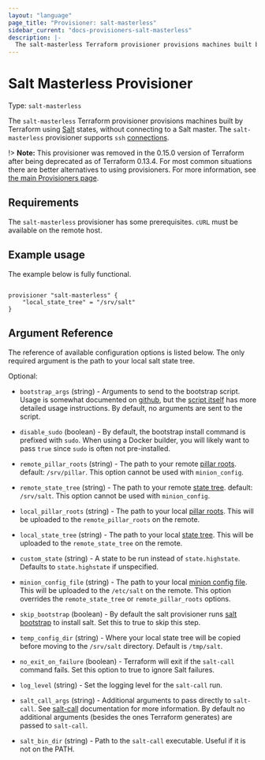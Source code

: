 ```yaml
---
layout: "language"
page_title: "Provisioner: salt-masterless"
sidebar_current: "docs-provisioners-salt-masterless"
description: |-
  The salt-masterless Terraform provisioner provisions machines built by Terraform
---
```


# Salt Masterless Provisioner

Type: `salt-masterless`

The `salt-masterless` Terraform provisioner provisions machines built by Terraform
using [Salt](http://saltstack.com/) states, without connecting to a Salt master. The `salt-masterless` provisioner supports `ssh` [connections](/docs/language/resources/provisioners/connection.html).

!> **Note:** This provisioner was removed in the 0.15.0 version of Terraform after being deprecated as of Terraform 0.13.4. For most common situations there are better alternatives to using provisioners. For more information, see [the main Provisioners page](./).

## Requirements

The `salt-masterless` provisioner has some prerequisites. `cURL` must be available on the remote host.

## Example usage

The example below is fully functional.

```hcl

provisioner "salt-masterless" {
    "local_state_tree" = "/srv/salt"
}
```

## Argument Reference

The reference of available configuration options is listed below. The only
required argument is the path to your local salt state tree.

Optional:

- `bootstrap_args` (string) - Arguments to send to the bootstrap script. Usage
  is somewhat documented on
  [github](https://github.com/saltstack/salt-bootstrap), but the [script
  itself](https://github.com/saltstack/salt-bootstrap/blob/develop/bootstrap-salt.sh)
  has more detailed usage instructions. By default, no arguments are sent to
  the script.

- `disable_sudo` (boolean) - By default, the bootstrap install command is prefixed with `sudo`. When using a
  Docker builder, you will likely want to pass `true` since `sudo` is often not pre-installed.

- `remote_pillar_roots` (string) - The path to your remote [pillar
  roots](http://docs.saltstack.com/ref/configuration/master.html#pillar-configuration).
  default: `/srv/pillar`. This option cannot be used with `minion_config`.

- `remote_state_tree` (string) - The path to your remote [state
  tree](http://docs.saltstack.com/ref/states/highstate.html#the-salt-state-tree).
  default: `/srv/salt`. This option cannot be used with `minion_config`.

- `local_pillar_roots` (string) - The path to your local [pillar
  roots](http://docs.saltstack.com/ref/configuration/master.html#pillar-configuration).
  This will be uploaded to the `remote_pillar_roots` on the remote.

- `local_state_tree` (string) - The path to your local [state
  tree](http://docs.saltstack.com/ref/states/highstate.html#the-salt-state-tree).
  This will be uploaded to the `remote_state_tree` on the remote.

- `custom_state` (string) - A state to be run instead of `state.highstate`.
  Defaults to `state.highstate` if unspecified.

- `minion_config_file` (string) - The path to your local [minion config
  file](http://docs.saltstack.com/ref/configuration/minion.html). This will be
  uploaded to the `/etc/salt` on the remote. This option overrides the
  `remote_state_tree` or `remote_pillar_roots` options.

- `skip_bootstrap` (boolean) - By default the salt provisioner runs [salt
  bootstrap](https://github.com/saltstack/salt-bootstrap) to install salt. Set
  this to true to skip this step.

- `temp_config_dir` (string) - Where your local state tree will be copied
  before moving to the `/srv/salt` directory. Default is `/tmp/salt`.

- `no_exit_on_failure` (boolean) - Terraform will exit if the `salt-call` command
  fails. Set this option to true to ignore Salt failures.

- `log_level` (string) - Set the logging level for the `salt-call` run.

- `salt_call_args` (string) - Additional arguments to pass directly to `salt-call`. See
  [salt-call](https://docs.saltstack.com/ref/cli/salt-call.html) documentation for more
  information. By default no additional arguments (besides the ones Terraform generates)
  are passed to `salt-call`.

- `salt_bin_dir` (string) - Path to the `salt-call` executable. Useful if it is not
  on the PATH.
